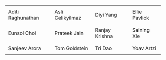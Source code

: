 <style>
  table {
    width: 100%;
  }
  td, th {
    padding: 10px; /* Adjust the padding as needed */
  }
</style>

<br />

<table>
<tr> <td> Aditi Raghunathan </td> <td> Asli Celikyilmaz </td>  <td> Diyi Yang </td>  <td> Ellie Pavlick </td> </tr> 
<tr> <td> Eunsol Choi </td>  <td> Prateek Jain </td>   <td> Ranjay Krishna </td>   <td> Saining Xie </td> </tr>
<tr> <td> Sanjeev Arora </td>   <td> Tom Goldstein </td>   <td> Tri Dao </td>   <td> Yoav Artzi </td> </tr>
</table>
